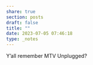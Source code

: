 ```yaml
---
share: true
section: posts
draft: false
title: ""
date: 2023-07-05 07:46:18
type: _notes
---
```



Y’all remember MTV Unplugged? 
